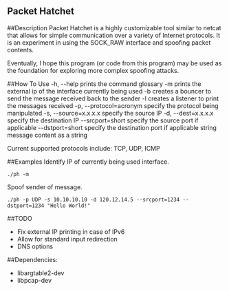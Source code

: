 Packet Hatchet
---------------

##Description
Packet Hatchet is a highly customizable tool similar to netcat that allows for simple communication over a variety of Internet protocols. It is an experiment in using the SOCK_RAW interface and spoofing packet contents.

Eventually, I hope this program (or code from this program) may be used as the foundation for exploring more complex spoofing attacks.

##How To Use
	-h, --help                prints the command glossary
	-m                        prints the external ip of the interface currently being used
	-b                        creates a bouncer to send the message received back to the sender
	-l                        creates a listener to print the messages received
	-p, --protocol=acronym    specify the protocol being manipulated
	-s, --source=x.x.x.x      specify the source IP
	-d, --dest=x.x.x.x        specify the destination IP
	--srcport=short           specify the source port if applicable
	--dstport=short           specify the destination port if applicable
	string                    message content as a string

Current supported protocols include: TCP, UDP, ICMP

##Examples
Identify IP of currently being used interface.

	./ph -m

Spoof sender of message.

	./ph -p UDP -s 10.10.10.10 -d 120.12.14.5 --srcport=1234 --dstport=1234 "Hello World!"


##TODO
* Fix external IP printing in case of IPv6
* Allow for standard input redirection
* DNS options

##Dependencies:
* libargtable2-dev
* libpcap-dev
